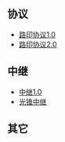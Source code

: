 ## 协议

- [路印协议1.0](/zh-cn/protocol1)
- [路印协议2.0](/zh-cn/protocol2)

## 中继

- [中继1.0](/zh-cn/relay1)
- [光锥中继](/zh-cn/lightcone.md)

## 其它